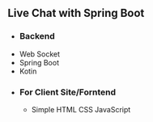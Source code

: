## Live Chat with Spring Boot
- ### Backend
- Web Socket
- Spring Boot
- Kotin
- ### For Client Site/Forntend
  - Simple HTML CSS JavaScript
